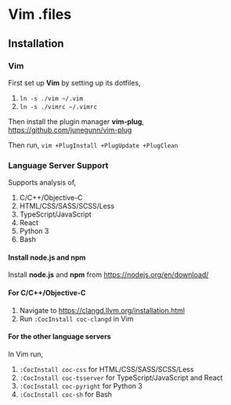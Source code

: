 # Vim .files

## Installation

### Vim

First set up **Vim** by setting up its dotfiles,

1. `ln -s ./vim ~/.vim`
1. `ln -s ./vimrc ~/.vimrc`

Then install the plugin manager **vim-plug**, https://github.com/junegunn/vim-plug

Then run, `vim +PlugInstall +PlugUpdate +PlugClean`

### Language Server Support

Supports analysis of,

1. C/C++/Objective-C
1. HTML/CSS/SASS/SCSS/Less
1. TypeScript/JavaScript
1. React
1. Python 3
1. Bash

#### Install node.js and npm

Install **node.js** and **npm** from https://nodejs.org/en/download/

#### For C/C++/Objective-C

1. Navigate to https://clangd.llvm.org/installation.html
1. Run `:CocInstall coc-clangd` in Vim

#### For the other language servers

In Vim run,

1. `:CocInstall coc-css` for HTML/CSS/SASS/SCSS/Less
1. `:CocInstall coc-tsserver` for TypeScript/JavaScript and React
1. `:CocInstall coc-pyright` for Python 3
1. `:CocInstall coc-sh` for Bash
